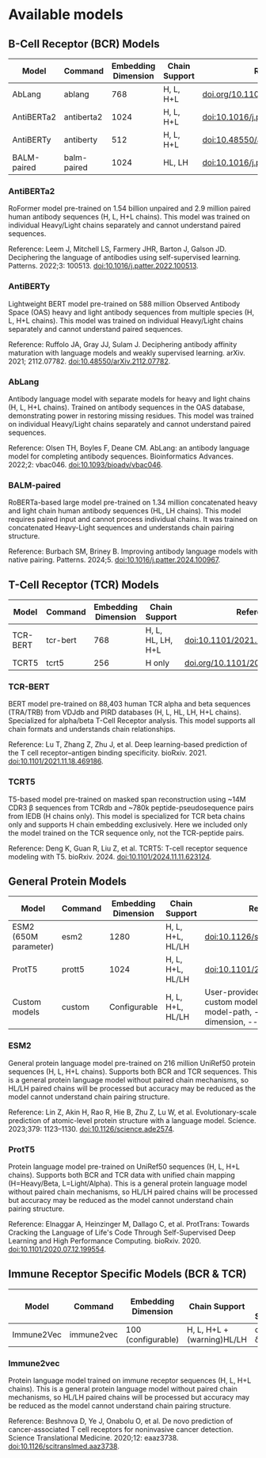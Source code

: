 # Available models

## B-Cell Receptor (BCR) Models

| Model       | Command     | Embedding Dimension | Chain Support | Reference                                                                        |
| ----------- | ----------- | ------------------- | ------------- | -------------------------------------------------------------------------------- |
| AbLang      | ablang      | 768                 | H, L, H+L     | [doi.org/10.1101/2022.01.20.477061](https://doi.org/10.1101/2022.01.20.477061)   |
| AntiBERTa2  | antiberta2  | 1024                | H, L, H+L     | [doi:10.1016/j.patter.2022.100513](https://doi.org/10.1016/j.patter.2022.100513) |
| AntiBERTy   | antiberty   | 512                 | H, L, H+L     | [doi:10.48550/arXiv.2112.07782](https://doi.org/10.48550/arXiv.2112.07782)       |
| BALM-paired | balm-paired | 1024                | HL, LH        | [doi:10.1016/j.patter.2024.100967](https://doi.org/10.1016/j.patter.2024.100967) |

### AntiBERTa2

RoFormer model pre-trained on 1.54 billion unpaired and 2.9 million paired human antibody sequences (H, L, H+L chains). This model was trained on individual Heavy/Light chains separately and cannot understand paired sequences.

Reference:
Leem J, Mitchell LS, Farmery JHR, Barton J, Galson JD. Deciphering the language of antibodies using self-supervised learning. Patterns. 2022;3: 100513. [doi:10.1016/j.patter.2022.100513](https://doi.org/10.1016/j.patter.2022.100513).

### AntiBERTy

Lightweight BERT model pre-trained on 588 million Observed Antibody Space (OAS) heavy and light antibody sequences from multiple species (H, L, H+L chains). This model was trained on individual Heavy/Light chains separately and cannot understand paired sequences.

Reference:
Ruffolo JA, Gray JJ, Sulam J. Deciphering antibody affinity maturation with language models and weakly supervised learning. arXiv. 2021; 2112.07782. [doi:10.48550/arXiv.2112.07782](https://doi.org/10.48550/arXiv.2112.07782).

### AbLang

Antibody language model with separate models for heavy and light chains (H, L, H+L chains). Trained on antibody sequences in the OAS database, demonstrating power in restoring missing residues. This model was trained on individual Heavy/Light chains separately and cannot understand paired sequences.

Reference:
Olsen TH, Boyles F, Deane CM. AbLang: an antibody language model for completing antibody sequences. Bioinformatics Advances. 2022;2: vbac046. [doi:10.1093/bioadv/vbac046](https://doi.org/10.1093/bioadv/vbac046).

### BALM-paired

RoBERTa-based large model pre-trained on 1.34 million concatenated heavy and light chain human antibody sequences (HL, LH chains). This model requires paired input and cannot process individual chains. It was trained on concatenated Heavy-Light sequences and understands chain pairing structure.

Reference:
Burbach SM, Briney B. Improving antibody language models with native pairing. Patterns. 2024;5. [doi:10.1016/j.patter.2024.100967](https://doi.org/10.1016/j.patter.2024.100967).

## T-Cell Receptor (TCR) Models

| Model    | Command  | Embedding Dimension | Chain Support     | Reference                                                                                    |
| -------- | -------- | ------------------- | ----------------- | -------------------------------------------------------------------------------------------- |
| TCR-BERT | tcr-bert | 768                 | H, L, HL, LH, H+L | [doi:10.1101/2021.11.18.469186](https://www.biorxiv.org/content/10.1101/2021.11.18.469186v1) |
| TCRT5    | tcrt5    | 256                 | H only            | [doi.org/10.1101/2024.11.11.623124](https://doi.org/10.1101/2024.11.11.623124)               |

### TCR-BERT

BERT model pre-trained on 88,403 human TCR alpha and beta sequences (TRA/TRB) from VDJdb and PIRD databases (H, L, HL, LH, H+L chains). Specialized for alpha/beta T-Cell Receptor analysis. This model supports all chain formats and understands chain relationships.

Reference:
Lu T, Zhang Z, Zhu J, et al. Deep learning-based prediction of the T cell receptor–antigen binding specificity. bioRxiv. 2021. [doi:10.1101/2021.11.18.469186](https://www.biorxiv.org/content/10.1101/2021.11.18.469186v1).

### TCRT5

T5-based model pre-trained on masked span reconstruction using ~14M CDR3 β sequences from TCRdb and ~780k peptide-pseudosequence pairs from IEDB (H chains only). This model is specialized for TCR beta chains only and supports H chain embedding exclusively. Here we included only the model trained on the TCR sequence only, not the TCR-peptide pairs.

Reference:
Deng K, Guan R, Liu Z, et al. TCRT5: T-cell receptor sequence modeling with T5. bioRxiv. 2024. [doi:10.1101/2024.11.11.623124](https://doi.org/10.1101/2024.11.11.623124).

## General Protein Models

| Model                 | Command | Embedding Dimension | Chain Support    | Reference                                                                                              |
| --------------------- | ------- | ------------------- | ---------------- | ------------------------------------------------------------------------------------------------------ |
| ESM2 (650M parameter) | esm2    | 1280                | H, L, H+L, HL/LH | [doi:10.1126/science.ade2574](https://doi.org/10.1126/science.ade2574)                                 |
| ProtT5                | prott5  | 1024                | H, L, H+L, HL/LH | [doi:10.1101/2020.07.12.199554](https://doi.org/10.1101/2020.07.12.199554)                             |
| Custom models         | custom  | Configurable        | H, L, H+L, HL/LH | User-provided fine-tuned or custom models (requires --model-path, --embedding-dimension, --max-length) |

### ESM2

General protein language model pre-trained on 216 million UniRef50 protein sequences (H, L, H+L chains). Supports both BCR and TCR sequences. This is a general protein language model without paired chain mechanisms, so HL/LH paired chains will be processed but accuracy may be reduced as the model cannot understand chain pairing structure.

Reference:
Lin Z, Akin H, Rao R, Hie B, Zhu Z, Lu W, et al. Evolutionary-scale prediction of atomic-level protein structure with a language model. Science. 2023;379: 1123–1130. [doi:10.1126/science.ade2574](https://doi.org/10.1126/science.ade2574).

### ProtT5

Protein language model pre-trained on UniRef50 sequences (H, L, H+L chains). Supports both BCR and TCR data with unified chain mapping (H=Heavy/Beta, L=Light/Alpha). This is a general protein language model without paired chain mechanisms, so HL/LH paired chains will be processed but accuracy may be reduced as the model cannot understand chain pairing structure.

Reference:
Elnaggar A, Heinzinger M, Dallago C, et al. ProtTrans: Towards Cracking the Language of Life's Code Through Self-Supervised Deep Learning and High Performance Computing. bioRxiv. 2020. [doi:10.1101/2020.07.12.199554](https://doi.org/10.1101/2020.07.12.199554).

## Immune Receptor Specific Models (BCR & TCR)

| Model      | Command    | Embedding Dimension | Chain Support              | TCR Type Support | Reference                                                                                                                |
| ---------- | ---------- | ------------------- | -------------------------- | ---------------- | ------------------------------------------------------------------------------------------------------------------------ |
| Immune2Vec | immune2vec | 100 (configurable)  | H, L, H+L + (warning)HL/LH | α/β + γ/δ        | [doi:10.3389/fimmu.2021.680687](https://www.frontiersin.org/journals/immunology/articles/10.3389/fimmu.2021.680687/full) |

### Immune2vec

Protein language model trained on immune receptor sequences (H, L, H+L chains). This is a general protein language model without paired chain mechanisms, so HL/LH paired chains will be processed but accuracy may be reduced as the model cannot understand chain pairing structure.

Reference:
Beshnova D, Ye J, Onabolu O, et al. De novo prediction of cancer-associated T cell receptors for noninvasive cancer detection. Science Translational Medicine. 2020;12: eaaz3738. [doi:10.1126/scitranslmed.aaz3738](https://doi.org/10.1126/scitranslmed.aaz3738).
